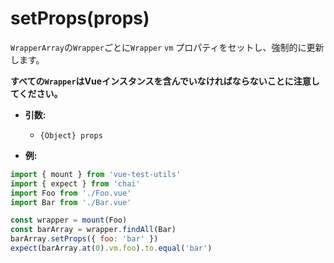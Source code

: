 # setProps(props)

`WrapperArray`の`Wrapper`ごとに`Wrapper` `vm` プロパティをセットし、強制的に更新します。

**すべての`Wrapper`はVueインスタンスを含んでいなければならないことに注意してください。**

- **引数:**
  - `{Object} props`

- **例:**

```js
import { mount } from 'vue-test-utils'
import { expect } from 'chai'
import Foo from './Foo.vue'
import Bar from './Bar.vue'

const wrapper = mount(Foo)
const barArray = wrapper.findAll(Bar)
barArray.setProps({ foo: 'bar' })
expect(barArray.at(0).vm.foo).to.equal('bar')
```
